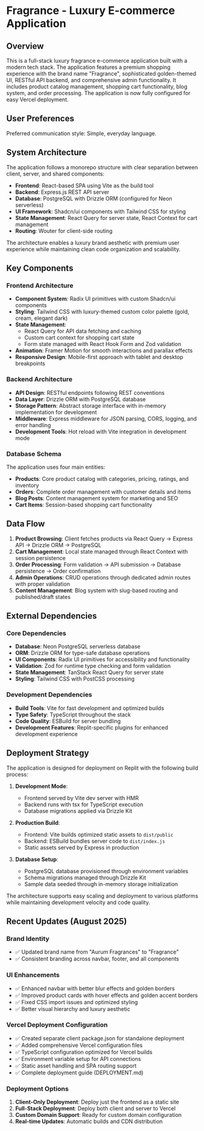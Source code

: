 # Fragrance - Luxury E-commerce Application

## Overview

This is a full-stack luxury fragrance e-commerce application built with a modern tech stack. The application features a premium shopping experience with the brand name "Fragrance", sophisticated golden-themed UI, RESTful API backend, and comprehensive admin functionality. It includes product catalog management, shopping cart functionality, blog system, and order processing. The application is now fully configured for easy Vercel deployment.

## User Preferences

Preferred communication style: Simple, everyday language.

## System Architecture

The application follows a monorepo structure with clear separation between client, server, and shared components:

- **Frontend**: React-based SPA using Vite as the build tool
- **Backend**: Express.js REST API server
- **Database**: PostgreSQL with Drizzle ORM (configured for Neon serverless)
- **UI Framework**: Shadcn/ui components with Tailwind CSS for styling
- **State Management**: React Query for server state, React Context for cart management
- **Routing**: Wouter for client-side routing

The architecture enables a luxury brand aesthetic with premium user experience while maintaining clean code organization and scalability.

## Key Components

### Frontend Architecture
- **Component System**: Radix UI primitives with custom Shadcn/ui components
- **Styling**: Tailwind CSS with luxury-themed custom color palette (gold, cream, elegant dark)
- **State Management**: 
  - React Query for API data fetching and caching
  - Custom cart context for shopping cart state
  - Form state managed with React Hook Form and Zod validation
- **Animation**: Framer Motion for smooth interactions and parallax effects
- **Responsive Design**: Mobile-first approach with tablet and desktop breakpoints

### Backend Architecture
- **API Design**: RESTful endpoints following REST conventions
- **Data Layer**: Drizzle ORM with PostgreSQL database
- **Storage Pattern**: Abstract storage interface with in-memory implementation for development
- **Middleware**: Express middleware for JSON parsing, CORS, logging, and error handling
- **Development Tools**: Hot reload with Vite integration in development mode

### Database Schema
The application uses four main entities:
- **Products**: Core product catalog with categories, pricing, ratings, and inventory
- **Orders**: Complete order management with customer details and items
- **Blog Posts**: Content management system for marketing and SEO
- **Cart Items**: Session-based shopping cart functionality

## Data Flow

1. **Product Browsing**: Client fetches products via React Query → Express API → Drizzle ORM → PostgreSQL
2. **Cart Management**: Local state managed through React Context with session persistence
3. **Order Processing**: Form validation → API submission → Database persistence → Order confirmation
4. **Admin Operations**: CRUD operations through dedicated admin routes with proper validation
5. **Content Management**: Blog system with slug-based routing and published/draft states

## External Dependencies

### Core Dependencies
- **Database**: Neon PostgreSQL serverless database
- **ORM**: Drizzle ORM for type-safe database operations
- **UI Components**: Radix UI primitives for accessibility and functionality
- **Validation**: Zod for runtime type checking and form validation
- **State Management**: TanStack React Query for server state
- **Styling**: Tailwind CSS with PostCSS processing

### Development Dependencies
- **Build Tools**: Vite for fast development and optimized builds
- **Type Safety**: TypeScript throughout the stack
- **Code Quality**: ESBuild for server bundling
- **Development Features**: Replit-specific plugins for enhanced development experience

## Deployment Strategy

The application is designed for deployment on Replit with the following build process:

1. **Development Mode**: 
   - Frontend served by Vite dev server with HMR
   - Backend runs with tsx for TypeScript execution
   - Database migrations applied via Drizzle Kit

2. **Production Build**:
   - Frontend: Vite builds optimized static assets to `dist/public`
   - Backend: ESBuild bundles server code to `dist/index.js`
   - Static assets served by Express in production

3. **Database Setup**:
   - PostgreSQL database provisioned through environment variables
   - Schema migrations managed through Drizzle Kit
   - Sample data seeded through in-memory storage initialization

The architecture supports easy scaling and deployment to various platforms while maintaining development velocity and code quality.

## Recent Updates (August 2025)

### Brand Identity
- ✅ Updated brand name from "Aurum Fragrances" to "Fragrance"
- ✅ Consistent branding across navbar, footer, and all components

### UI Enhancements
- ✅ Enhanced navbar with better blur effects and golden borders
- ✅ Improved product cards with hover effects and golden accent borders
- ✅ Fixed CSS import issues and optimized styling
- ✅ Better visual hierarchy and luxury aesthetic

### Vercel Deployment Configuration
- ✅ Created separate client package.json for standalone deployment
- ✅ Added comprehensive Vercel configuration files
- ✅ TypeScript configuration optimized for Vercel builds
- ✅ Environment variable setup for API connections
- ✅ Static asset handling and SPA routing support
- ✅ Complete deployment guide (DEPLOYMENT.md)

### Deployment Options
1. **Client-Only Deployment**: Deploy just the frontend as a static site
2. **Full-Stack Deployment**: Deploy both client and server to Vercel
3. **Custom Domain Support**: Ready for custom domain configuration
4. **Real-time Updates**: Automatic builds and CDN distribution